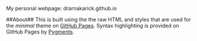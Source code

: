 

My personal webpage: drarnakarick.github.io


##About##
This is built using the the raw HTML and styles that are used for the *minimal* theme on [GitHub Pages](http://pages.github.com/). Syntax highlighting is provided on GitHub Pages by [Pygments](http://pygments.org).

